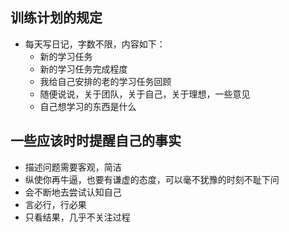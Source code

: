 ## 训练计划的规定
* 每天写日记，字数不限，内容如下：
    * 新的学习任务
    * 新的学习任务完成程度
    * 我给自己安排的老的学习任务回顾
    * 随便说说，关于团队，关于自己，关于理想，一些意见
    * 自己想学习的东西是什么

## 一些应该时时提醒自己的事实
* 描述问题需要客观，简洁
* 纵使你再牛逼，也要有谦虚的态度，可以毫不犹豫的时刻不耻下问
* 会不断地去尝试认知自己
* 言必行，行必果
* 只看结果，几乎不关注过程
